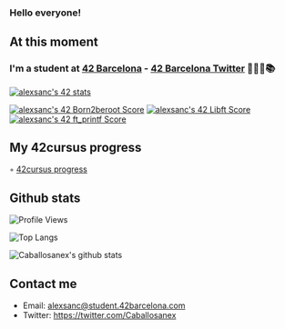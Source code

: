 ### Hello everyone! 

## At this moment
### I'm a student at [42 Barcelona](https://www.42barcelona.com/es/) - [42 Barcelona Twitter](https://twitter.com/42BarcelonaFTef) 👨🏻‍💻📚

[![alexsanc's 42 stats](https://badge42.vercel.app/api/v2/cl9gy7in200690gmidkgosw2j/stats?cursusId=21&coalitionId=205)](https://github.com/JaeSeoKim/badge42)

[![alexsanc's 42 Born2beroot Score](https://badge42.vercel.app/api/v2/cl9gy7in200690gmidkgosw2j/project/2832425)](https://github.com/JaeSeoKim/badge42)
[![alexsanc's 42 Libft Score](https://badge42.vercel.app/api/v2/cl9gy7in200690gmidkgosw2j/project/2785073)](https://github.com/JaeSeoKim/badge42)
[![alexsanc's 42 ft_printf Score](https://badge42.vercel.app/api/v2/cl9gy7in200690gmidkgosw2j/project/2844358)](https://github.com/JaeSeoKim/badge42)

## My 42cursus progress

◦ [42cursus progress](https://github.com/Caballosanex/42Cursus-Commented)

## Github stats

![Profile Views](https://komarev.com/ghpvc/?username=Caballosanex)

![Top Langs](https://github-readme-stats.vercel.app/api/top-langs/?username=Caballosanex&layout=compact&theme=dark&hide_border=true)

![Caballosanex's github stats](https://github-readme-stats.vercel.app/api?username=Caballosanex&show_icons=true&hide_border=true&theme=dark)

## Contact me

* Email:      alexsanc@student.42barcelona.com
* Twitter:    https://twitter.com/Caballosanex
